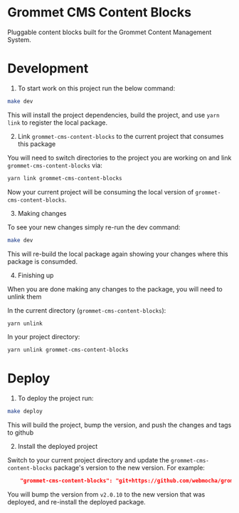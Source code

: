 # Grommet CMS Content Blocks
Pluggable content blocks built for the Grommet Content Management System.

# Development

1. To start work on this project run the below command:

```bash
make dev
```

This will install the project dependencies, build the project, and use `yarn link` to register the local package. 

2. Link `grommet-cms-content-blocks` to the current project that consumes this package

You will need to switch directories to the project you are working on and link `grommet-cms-content-blocks` via:

```bash
yarn link grommet-cms-content-blocks
```

Now your current project will be consuming the local version of `grommet-cms-content-blocks`.

3. Making changes  

To see your new changes simply re-run the dev command:

```bash
make dev
```

This will re-build the local package again showing your changes where this package is consumded. 

4. Finishing up

When you are done making any changes to the package, you will need to unlink them 

In the current directory (`grommet-cms-content-blocks`):

```bash
yarn unlink
```

In your project directory:

```bash
yarn unlink grommet-cms-content-blocks
```

# Deploy 

1. To deploy the project run:

```bash
make deploy
```

This will build the project, bump the version, and push the changes and tags to github

2.  Install the deployed project 

Switch to your current project directory and update the `grommet-cms-content-blocks` package's version to the new version.  For example:

```json
    "grommet-cms-content-blocks": "git+https://github.com/webmocha/grommet-cms-content-blocks.git#v2.0.10",
```

You will bump the version from `v2.0.10` to the new version that was deployed, and re-install the deployed package.